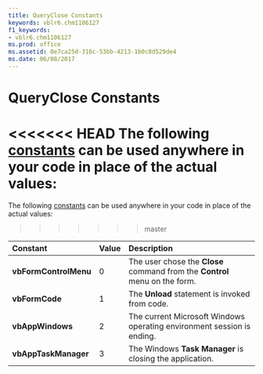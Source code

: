 ```yaml
---
title: QueryClose Constants
keywords: vblr6.chm1106127
f1_keywords:
- vblr6.chm1106127
ms.prod: office
ms.assetid: 0e7ca25d-316c-53bb-4213-1b0c8d529de4
ms.date: 06/08/2017
---
```



# QueryClose Constants

<<<<<<< HEAD
The following [constants](../../Glossary/vbe-glossary.md) can be used anywhere in your code in place of the actual values:
=======
The following [constants](../../Glossary/vbe-glossary.md#constant) can be used anywhere in your code in place of the actual values:
>>>>>>> master



|**Constant**|**Value**|**Description**|
|:-----|:-----|:-----|
|**vbFormControlMenu**|0|The user chose the  **Close** command from the **Control** menu on the form.|
|**vbFormCode**|1|The  **Unload** statement is invoked from code.|
|**vbAppWindows**|2|The current Microsoft Windows operating environment session is ending.|
|**vbAppTaskManager**|3|The Windows  **Task Manager** is closing the application.|

